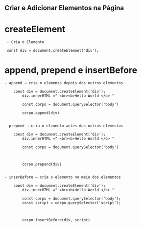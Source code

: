 ## Criar e Adicionar Elementos na Página

# createElement

     - Cria o Elemento

     const div = document.createElement('div');

# append, prepend e insertBefore

    - append → cria o elemento depois dos outros elementos

        const div = document.createElement('div');
            div.innerHTML =" <br><b>Hello World </b> "

            const corpo = document.querySelector('body')

            corpo.append(div)


    - prepend → cria o elemento antes dos outros elementos

        const div = document.createElement('div');
            div.innerHTML =" <br><b>Hello World </b> "

            const corpo = document.querySelector('body')



            corpo.prepend(div)

    
    - inserBefore → cria o elemento no meio dos elementos

        const div = document.createElement('div');
            div.innerHTML =" <br><b>Hello World </b> "

            const corpo = document.querySelector('body');
            const script = corpo.querySelector('script');



            corpo.insertBefore(div, script)